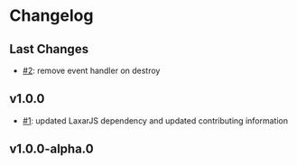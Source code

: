 # Changelog

## Last Changes

- [#2](https://github.com/LaxarJS/ax-confirm-button-control/issues/2): remove event handler on destroy


## v1.0.0

- [#1](https://github.com/LaxarJS/ax-confirm-button-control/issues/1): updated LaxarJS dependency and updated contributing information


## v1.0.0-alpha.0
